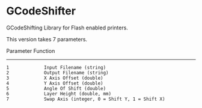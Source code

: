 # GCodeShifter
GCodeShifting Library for Flash enabled printers.

This version takes 7 parameters.

Parameter         Function
---------         --------
    1             Input Filename (string)
    2             Output Filename (string)
    3             X Axis Offset (double)
    4             Y Axis Offset (double)
    5             Angle Of Shift (double)
    6             Layer Height (double, mm)
    7             Swap Axis (integer, 0 = Shift Y, 1 = Shift X)
